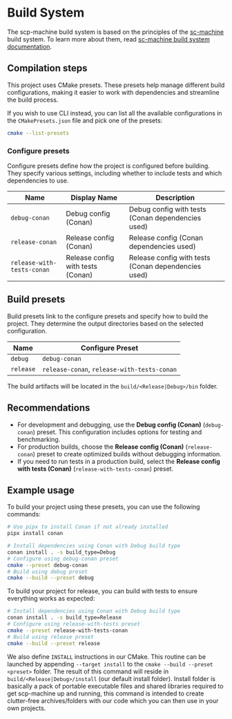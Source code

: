 # Build System

The scp-machine build system is based on the principles of the [sc-machine](https://github.com/ostis-ai/sc-machine) build system. To learn more about them, read [sc-machine build system documentation](https://ostis-ai.github.io/sc-machine/build/build_system/).

## Compilation steps

This project uses CMake presets. These presets help manage different build configurations, making it easier to work with dependencies and streamline the build process.

If you wish to use CLI instead, you can list all the available configurations in the `CMakePresets.json` file and pick one of the presets:

```sh
cmake --list-presets
```

### Configure presets

Configure presets define how the project is configured before building. They specify various settings, including whether to include tests and which dependencies to use.

| **Name**                     | **Display Name**                        | **Description**                                      |
|------------------------------|-----------------------------------------|------------------------------------------------------|
| `debug-conan`                | Debug config (Conan)                    | Debug config with tests (Conan dependencies used)    |
| `release-conan`              | Release config (Conan)                  | Release config (Conan dependencies used)             |
| `release-with-tests-conan`   | Release config with tests (Conan)       | Release config with tests (Conan dependencies used)  |

## Build presets

Build presets link to the configure presets and specify how to build the project. They determine the output directories based on the selected configuration.

| **Name**   | **Configure Preset**                        |
|------------|---------------------------------------------|
| `debug`    | `debug-conan`                               |
| `release`  | `release-conan`, `release-with-tests-conan` |

The build artifacts will be located in the `build/<Release|Debug>/bin` folder.

## Recommendations

- For development and debugging, use the **Debug config (Conan)** (`debug-conan`) preset. This configuration includes options for testing and benchmarking.
- For production builds, choose the **Release config (Conan)** (`release-conan`) preset to create optimized builds without debugging information.
- If you need to run tests in a production build, select the **Release config with tests (Conan)** (`release-with-tests-conan`) preset.

## Example usage

To build your project using these presets, you can use the following commands:

```sh
# Use pipx to install Conan if not already installed
pipx install conan
```

```sh
# Install dependencies using Conan with Debug build type
conan install . -s build_type=Debug
# Configure using debug-conan preset
cmake --preset debug-conan
# Build using debug preset
cmake --build --preset debug
```

To build your project for release, you can build with tests to ensure everything works as expected:

```sh
# Install dependencies using Conan with Debug build type
conan install . -s build_type=Release
# Configure using release-with-tests preset
cmake --preset release-with-tests-conan
# Build using release preset
cmake --build --preset release
```

We also define `INSTALL` instructions in our CMake. This routine can be launched by appending `--target install` to the `cmake --build --preset <preset>` folder. The result of this command will reside in `build/<Release|Debug>/install` (our default install folder). Install folder is basically a pack of portable executable files and shared libraries required to get scp-machine up and running, this command is intended to create clutter-free archives/folders with our code which you can then use in your own projects.
